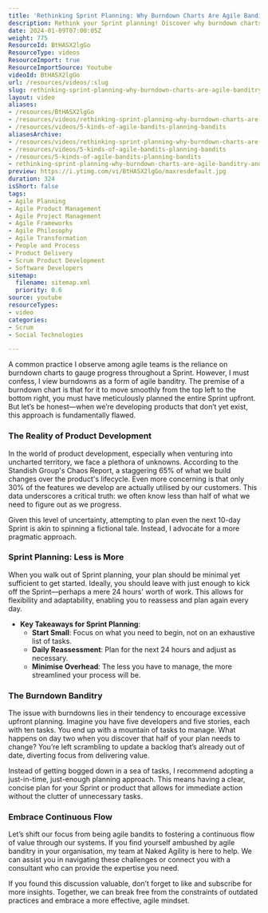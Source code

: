 ```yaml
---
title: 'Rethinking Sprint Planning: Why Burndown Charts Are Agile Banditry and What to Do Instead'
description: Rethink your Sprint planning! Discover why burndown charts may hinder progress and learn to embrace a flexible, just-in-time approach for agile success.
date: 2024-01-09T07:00:05Z
weight: 775
ResourceId: BtHASX2lgGo
ResourceType: videos
ResourceImport: true
ResourceImportSource: Youtube
videoId: BtHASX2lgGo
url: /resources/videos/:slug
slug: rethinking-sprint-planning-why-burndown-charts-are-agile-banditry-and-what-to-do-instead
layout: video
aliases:
- /resources/BtHASX2lgGo
- /resources/videos/rethinking-sprint-planning-why-burndown-charts-are-agile-banditry-and-what-to-do-instead
- /resources/videos/5-kinds-of-agile-bandits-planning-bandits
aliasesArchive:
- /resources/videos/rethinking-sprint-planning-why-burndown-charts-are-agile-banditry-and-what-to-do-instead
- /resources/videos/5-kinds-of-agile-bandits-planning-bandits
- /resources/5-kinds-of-agile-bandits-planning-bandits
- rethinking-sprint-planning-why-burndown-charts-are-agile-banditry-and-what-to-do-instead
preview: https://i.ytimg.com/vi/BtHASX2lgGo/maxresdefault.jpg
duration: 324
isShort: false
tags:
- Agile Planning
- Agile Product Management
- Agile Project Management
- Agile Frameworks
- Agile Philosophy
- Agile Transformation
- People and Process
- Product Delivery
- Scrum Product Development
- Software Developers
sitemap:
  filename: sitemap.xml
  priority: 0.6
source: youtube
resourceTypes:
- video
categories:
- Scrum
- Social Technologies

---
```

A common practice I observe among agile teams is the reliance on burndown charts to gauge progress throughout a Sprint. However, I must confess, I view burndowns as a form of agile banditry. The premise of a burndown chart is that for it to move smoothly from the top left to the bottom right, you must have meticulously planned the entire Sprint upfront. But let’s be honest—when we’re developing products that don’t yet exist, this approach is fundamentally flawed.

### The Reality of Product Development

In the world of product development, especially when venturing into uncharted territory, we face a plethora of unknowns. According to the Standish Group's Chaos Report, a staggering 65% of what we build changes over the product's lifecycle. Even more concerning is that only 30% of the features we develop are actually utilised by our customers. This data underscores a critical truth: we often know less than half of what we need to figure out as we progress. 

Given this level of uncertainty, attempting to plan even the next 10-day Sprint is akin to spinning a fictional tale. Instead, I advocate for a more pragmatic approach. 

### Sprint Planning: Less is More

When you walk out of Sprint planning, your plan should be minimal yet sufficient to get started. Ideally, you should leave with just enough to kick off the Sprint—perhaps a mere 24 hours' worth of work. This allows for flexibility and adaptability, enabling you to reassess and plan again every day. 

- **Key Takeaways for Sprint Planning**:
  - **Start Small**: Focus on what you need to begin, not on an exhaustive list of tasks.
  - **Daily Reassessment**: Plan for the next 24 hours and adjust as necessary.
  - **Minimise Overhead**: The less you have to manage, the more streamlined your process will be.

### The Burndown Banditry

The issue with burndowns lies in their tendency to encourage excessive upfront planning. Imagine you have five developers and five stories, each with ten tasks. You end up with a mountain of tasks to manage. What happens on day two when you discover that half of your plan needs to change? You’re left scrambling to update a backlog that’s already out of date, diverting focus from delivering value.

Instead of getting bogged down in a sea of tasks, I recommend adopting a just-in-time, just-enough planning approach. This means having a clear, concise plan for your Sprint or product that allows for immediate action without the clutter of unnecessary tasks.

### Embrace Continuous Flow

Let’s shift our focus from being agile bandits to fostering a continuous flow of value through our systems. If you find yourself ambushed by agile banditry in your organisation, my team at Naked Agility is here to help. We can assist you in navigating these challenges or connect you with a consultant who can provide the expertise you need.

If you found this discussion valuable, don’t forget to like and subscribe for more insights. Together, we can break free from the constraints of outdated practices and embrace a more effective, agile mindset.
